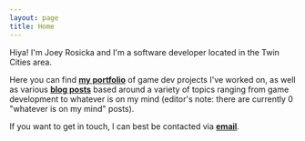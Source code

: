 ```yaml
---
layout: page
title: Home
---
```


Hiya! I'm Joey Rosicka and I'm a software developer located in the Twin Cities area. 

Here you can find [**my portfolio**](https://www.joeyrosicka.com/projects) of game dev projects I've worked on, as well as various [**blog posts**](https://www.joeyrosicka.com/blog) based around a variety of topics ranging from game development to whatever is on my mind (editor's note: there are currently 0 "whatever is on my mind" posts).

If you want to get in touch, I can best be contacted via [**email**](mailto:joseph.erik.rosicka@gmail.com).